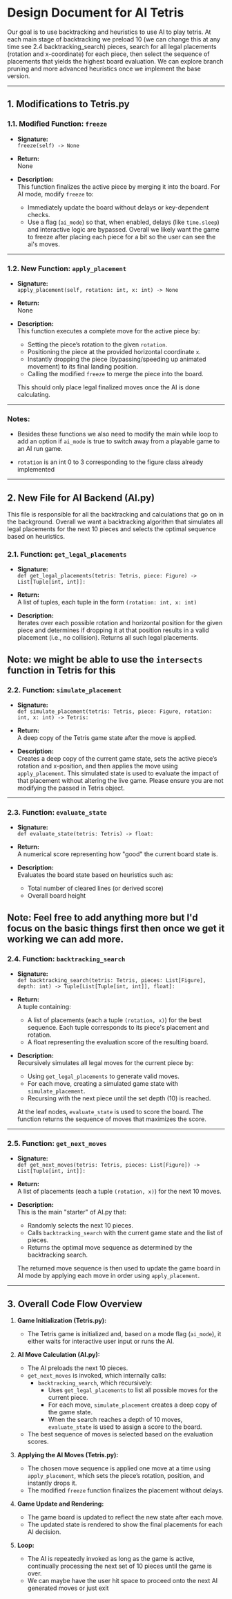 # Design Document for AI Tetris

Our goal is to use backtracking and heuristics to use AI to play tetris. At each main stage of backtracking we preload 10 (we can change this at any time see 2.4 backtracking_search) pieces, search for all legal placements (rotation and x-coordinate) for each piece, then select the sequence of placements that yields the highest board evaluation. We can explore branch pruning and more advanced heuristics once we implement the base version.

---

## 1. Modifications to Tetris.py

### 1.1. Modified Function: `freeze`

- **Signature:**  
  `freeze(self) -> None`

- **Return:**  
  None

- **Description:**  
  This function finalizes the active piece by merging it into the board. For AI mode, modify `freeze` to:
  - Immediately update the board without delays or key-dependent checks.
  - Use a flag (`ai_mode`) so that, when enabled, delays (like `time.sleep`) and interactive logic are bypassed.
  Overall we likely want the game to freeze after placing each piece for a bit so the user can see the ai's moves.
---

### 1.2. New Function: `apply_placement`

- **Signature:**  
  `apply_placement(self, rotation: int, x: int) -> None`

- **Return:**  
  None

- **Description:**  
  This function executes a complete move for the active piece by:
  - Setting the piece’s rotation to the given `rotation`.
  - Positioning the piece at the provided horizontal coordinate `x`.
  - Instantly dropping the piece (bypassing/speeding up animated movement) to its final landing position.
  - Calling the modified `freeze` to merge the piece into the board.
  
  This should only place legal finalized moves once the AI is done calculating.

---

### Notes:
- Besides these functions we also need to modify the main while loop to add an option if `ai_mode` 
is true to switch away from a playable game to an AI run game.

- `rotation` is an int 0 to 3 corresponding to the figure class already implemented
---

## 2. New File for AI Backend (AI.py)

This file is responsible for all the backtracking and calculations that go on in the background. Overall we 
want a backtracking algorithm that simulates all legal placements for the next 10 pieces and selects the optimal sequence
based on heuristics.

### 2.1. Function: `get_legal_placements`

- **Signature:**  
  `def get_legal_placements(tetris: Tetris, piece: Figure) -> List[Tuple[int, int]]:`

- **Return:**  
  A list of tuples, each tuple in the form `(rotation: int, x: int)`

- **Description:**  
  Iterates over each possible rotation and horizontal position for the given piece and determines if dropping it at that position 
  results in a valid placement (i.e., no collision). Returns all such legal placements.

Note: we might be able to use the `intersects` function in Tetris for this
---

### 2.2. Function: `simulate_placement`

- **Signature:**  
  `def simulate_placement(tetris: Tetris, piece: Figure, rotation: int, x: int) -> Tetris:`

- **Return:**  
  A deep copy of the Tetris game state after the move is applied.

- **Description:**  
  Creates a deep copy of the current game state, sets the active piece’s rotation and x-position, and then applies the move using `apply_placement`. 
  This simulated state is used to evaluate the impact of that placement without altering the live game. Please ensure you are not modifying the passed in
  Tetris object.

---

### 2.3. Function: `evaluate_state`

- **Signature:**  
  `def evaluate_state(tetris: Tetris) -> float:`

- **Return:**  
  A numerical score representing how "good" the current board state is.

- **Description:**  
  Evaluates the board state based on heuristics such as:
  - Total number of cleared lines (or derived score)
  - Overall board height

Note: Feel free to add anything more but I'd focus on the basic things first then once we get it working we can add more. 
---

### 2.4. Function: `backtracking_search`

- **Signature:**  
  `def backtracking_search(tetris: Tetris, pieces: List[Figure], depth: int) -> Tuple[List[Tuple[int, int]], float]:`

- **Return:**  
  A tuple containing:
  - A list of placements (each a tuple `(rotation, x)`) for the best sequence. Each tuple corresponds 
    to its piece's placement and rotation.
  - A float representing the evaluation score of the resulting board.

- **Description:**  
  Recursively simulates all legal moves for the current piece by:
  - Using `get_legal_placements` to generate valid moves.
  - For each move, creating a simulated game state with `simulate_placement`.
  - Recursing with the next piece until the set depth (10) is reached.
  
  At the leaf nodes, `evaluate_state` is used to score the board. The function returns the sequence of moves that maximizes the score.

---

### 2.5. Function: `get_next_moves`

- **Signature:**  
  `def get_next_moves(tetris: Tetris, pieces: List[Figure]) -> List[Tuple[int, int]]:`

- **Return:**  
  A list of placements (each a tuple `(rotation, x)`) for the next 10 moves.

- **Description:**  
  This is the main "starter" of AI.py that:
  - Randomly selects the next 10 pieces.
  - Calls `backtracking_search` with the current game state and the list of pieces.
  - Returns the optimal move sequence as determined by the backtracking search.
  
  The returned move sequence is then used to update the game board in AI mode by applying each move in order using `apply_placement`.

---

## 3. Overall Code Flow Overview

1. **Game Initialization (Tetris.py):**  
   - The Tetris game is initialized and, based on a mode flag (`ai_mode`), it either waits for interactive user input or runs the AI.

2. **AI Move Calculation (AI.py):**  
   - The AI preloads the next 10 pieces.
   - `get_next_moves` is invoked, which internally calls:
     - `backtracking_search`, which recursively:
       - Uses `get_legal_placements` to list all possible moves for the current piece.
       - For each move, `simulate_placement` creates a deep copy of the game state.
       - When the search reaches a depth of 10 moves, `evaluate_state` is used to assign a score to the board.
   - The best sequence of moves is selected based on the evaluation scores.

3. **Applying the AI Moves (Tetris.py):**  
   - The chosen move sequence is applied one move at a time using `apply_placement`, which sets the piece’s rotation, position, and instantly drops it.
   - The modified `freeze` function finalizes the placement without delays.

4. **Game Update and Rendering:**  
   - The game board is updated to reflect the new state after each move.
   - The updated state is rendered to show the final placements for each AI decision.

5. **Loop:**  
   - The AI is repeatedly invoked as long as the game is active, continually processing the next set of 10 pieces until the game is over.
   - We can maybe have the user hit space to proceed onto the next AI generated moves or just exit